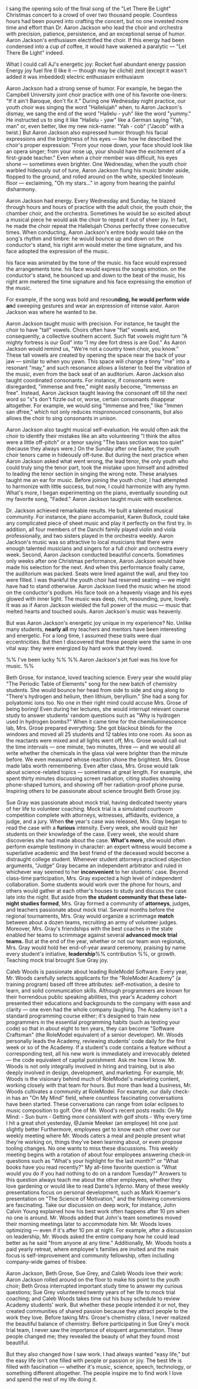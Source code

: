 I sang the opening solo of the final song of the "Let There Be Light" Christmas concert to a crowd of over two thousand people. Countless hours had been poured into crafting the concert, but no one invested more time and effort than Dr. Aaron Jackson who lead the choir and orchestra with precision, patience, persistence, and an exceptional sense of humor. Aaron Jackson's enthusiasm electrified the choir. If this energy had been condensed into a cup of coffee, it would have wakened a paralytic — "Let There Be Light" indeed.

What I could call AJ's energetic joy:
	Rocket fuel
	abundant energy
	passion
	Energy
	joy
	fuel
	fire (I like it — though may be cliché)
	zest (except it wasn't added it was imbedded)
	electric enthusiasm
	enthusiasm

Aaron Jackson had a strong sense of humor. For example, he began the Campbell University joint choir practice with one of his favorite one-liners: "If it ain't Baroque, don't fix it.” During one Wednesday night practice, our youth choir was singing the word "Hallelujah" when, to Aaron Jackson's dismay, we sang the end of the word "Hallelu - yuh" like the word "yummy." He instructed us to sing it like "Hallelu - yaw" like a German saying "Yah, man" or, even better, like my new nick-name: "Yah - cob" ("Jacob" with a twist.) But Aaron Jackson also expressed humor through his facial expressions and the brightness of his eyes — like how he described the choir's proper expression: "From your nose down, your face should look like an opera singer; from your nose up, your should have the excitement of a first-grade teacher." Even when a choir member was difficult, his eyes shone — sometimes even brighter. One Wednesday, when the youth choir warbled hideously out of tune, Aaron Jackson flung his music binder aside, flopped to the ground, and rolled around on the white, speckled linoleum floor — exclaiming, "Oh my stars..." in agony from hearing the painful disharmony.

Aaron Jackson had energy. Every Wednesday and Sunday, he blazed through hours and hours of practice with the adult choir, the youth choir, the chamber choir, and the orchestra. Sometimes he would be so excited about a musical piece he would ask the choir to repeat it out of sheer joy. In fact, he made the choir repeat the Hallelujah Chorus perfectly three consecutive times. When conducting, Aaron Jackson's entire body would take on the song's rhythm and timbre: he would bounce up and down on the conductor's stand, his right arm would meter the time signature, and his face adopted the expression of the music. 

his face was animated by the tone of the music.
his face would expressed the arrangements tone.
his face would express the songs emotion.
on the conductor's stand, he bounced up and down to the beat of the music, his right arm metered the time signature and his face expressing the emotion of the music.

For example, if the song was bold and resou**nding, he would perform wide an**d sweeping gestures and wear an expression of intense valor. Aaron Jackson was where he wanted to be.

Aaron Jackson taught music with precision. For instance, he taught the choir to have "tall" vowels. Choirs often have "flat" vowels and, consequently, a collective southern accent. Such flat vowels might turn "A mighty fortress is our God" into "I my dee fort dress is are God." As Aaron Jackson would remind us, "We're not a country town choir, you know.” These tall vowels are created by opening the space near the back of your jaw — similar to when you yawn. This space will change a tinny "me" into a resonant "may," and such resonance allows a listener to feel the vibration of the music, even from the back seat of an auditorium. Aaron Jackson also taught coordinated consonants. For instance, if consonants were disregarded, "immense and free," might easily become, "Immensss an free". Instead, Aaron Jackson taught leaving the consonant off till the next word so "s"s don't fizzle out or, worse, certain consonants disappear altogether. For example, we would sing "Immense and free," like "Immen san dfree," which not only reduces mispronounced consonants, but also allows the choir to sing consonants in unison.

Aaron Jackson also taught musical self-evaluation. He would often ask the choir to identify their mistakes like an alto volunteering "I think the altos were a little off-pitch" or a tenor saying "The bass section was too quiet" (because they always were.)  On the Sunday after one Easter, the youth choir tenors came in hideously off-tune. But during the next practice when Aaron Jackson asked what went wrong, the lead tenor, the only youth who could truly sing the tenor part, took the mistake upon himself and admitted to leading the tenor section in singing the wrong note. These analyses taught me an ear for music. Before joining the youth choir, I had attempted to harmonize with little success, but now, I could harmonize with any hymn. What's more, I began experimenting on the piano, eventually sounding out my favorite song, "Faded." Aaron Jackson taught music with excellence.

Dr. Jackson achieved remarkable results. He built a talented musical community. For instance, the piano accompanist, Karen Bullock, could take any complicated piece of sheet music and play it perfectly on the first try. In addition, all four members of the Danchi family played violin and viola professionally, and two sisters played in the orchestra weekly. Aaron Jackson's music was so attractive to local musicians that there were enough talented musicians and singers for a full choir and orchestra every week. Second, Aaron Jackson conducted beautiful concerts. Sometimes only weeks after one Christmas performance, Aaron Jackson would have made his selection for the next. And when this performance finally came, the auditorium was packed. Seats were lined against the wall, and they too were filled. I was thankful the youth choir had reserved seating — we might have had to stand otherwise. Aaron Jackson lived the music when he stood on the conductor's podium. His face took on a heavenly visage and his eyes glowed with inner light. The music was deep, rich, resounding, pure, lovely. It was as if Aaron Jackson wielded the full power of the music — music that melted hearts and touched souls. Aaron Jackson's music was heavenly.

But was Aaron Jackson's energetic joy unique in my experience? No. Unlike many students, **nearly all** my teachers and mentors have been interesting and energetic. For a long time, I assumed these traits were dual eccentricities. But then I discovered that these people were the same in one vital way: they were energized by hard work that they loved.

%% I've been lucky %%
%% Aaron Jackson's jet fuel was his love for music. %%

Beth Grose, for instance, loved teaching science. Every year she would play "The Periodic Table of Elements" song for the new batch of chemistry students. She would bounce her head from side to side and sing along to "There's hydrogen and helium, then lithium, beryllium." She had a song for polyatomic ions too. No one in their right mind could accuse Mrs. Grose of being boring! Even during her lectures, she would interrupt relevant course study to answer students' random questions such as "Why is hydrogen used in hydrogen bombs?" When it came time for the chemiluminescence lab, Mrs. Grose prepared everything: She got blackout blinds for the windows and moved all 25 students and 12 tables into one room. As soon as the reactants were mixed and all lights went off, Mrs. Grose would call out the time intervals — one minute, two minutes, three — and we would all write whether the chemicals in the glass vial were brighter than the minute before. We even measured whose reaction shone the brightest. Mrs. Grose made labs worth remembering. Even after class, Mrs. Grose would talk about science-related topics — sometimes at great length. For example, she spent thirty minutes discussing screen radiation, citing studies showing phone-shaped tumors, and showing off her radiation-proof phone purse. Inspiring others to be passionate about science brought Beth Grose joy.

Sue Gray was passionate about mock trial, having dedicated twenty years of her life to volunteer coaching. Mock trial is a simulated courtroom competition complete with attorneys, witnesses, affidavits, evidence, a judge, and a jury. When **the** year's case was released, Mrs. Gray began to read the case with a **furious** intensity. Every week, she would quiz her students on their knowledge of the case. Every week, she would share discoveries she had made about the case. **What's more,** she would often perform example testimony in character: an expert witness would become a superlative academic and the best friend of the deceased would become a distraught college student. Whenever student attorneys practiced objection arguments, "Judge" Gray became an independent arbitrator and ruled in whichever way seemed to her **inconvenient** to her students' case. Beyond class-time participation, Mrs. Gray expected a high level of independent collaboration. Some students would work over the phone for hours, and others would gather at each other's houses to study and discuss the case late into the night. But aside from **the student community that these late-night studies formed**, Mrs. Gray formed a community of **attorneys**, judges, and teachers passionate about mock trial. Several months before the regional tournaments, Mrs. Gray would organize a scrimmage **match** between about a dozen teams, recruiting an army of volunteer judges. Moreover, Mrs. Gray's friendships with the best coaches in the state enabled her teams to scrimmage against several **advanced mock trial teams.** But at the end of the year, whether or not our team won regionals, Mrs. Gray would hold her end-of-year award ceremony, praising by name every student's initiative, **leadership**%% contribution %%, or growth. Teaching mock trial brought Sue Gray joy.

Caleb Woods is passionate about leading RoleModel Software. Every year, Mr. Woods carefully selects applicants for the "RoleModel Academy" (a training program) based off three attributes: self-motivation, a desire to learn, and solid communication skills. Although programmers are known for their horrendous public speaking abilities, this year's Academy cohort presented their educations and backgrounds to the company with ease and clarity — one even had the whole company laughing. The Academy isn't a standard programming course either; it's designed to train new programmers in the essential programming habits (such as testing your code) so that in about eight to ten years, they can become "Software Craftsman" (the RoleModel equivalent of a senior developer). Mr. Woods personally leads the Academy, reviewing students' code daily for the first week or so of the Academy. If a student's code contains a feature without a corresponding test, all his new work is immediately and irrevocably deleted — the code equivalent of capital punishment. Ask me how I know. Mr. Woods is not only integrally involved in hiring and training, but is also deeply involved in design, development, and marketing. For example, Mr. Woods is the visionary behind much of RoleModel's marketing content, working closely with that team for hours. But more than lead a business, Mr. Woods cultivates a community at RoleModel. For example, our daily check-in has an "On My Mind" field, where countless fascinating conversations have been started. These conversations can range from solar eclipses to music composition to golf. One of Mr. Wood's recent posts reads: 
	On My Mind:
	- Sun burn
	- Getting more consistent with golf shots
	- Why every time I hit a great shot yesterday, @Jamie Meeker (an employee) hit one just slightly better
Furthermore, employees get to know each other over our weekly meeting where Mr. Woods caters a meal and people present what they're working on, things they've been learning about, or even propose tooling changes. No one wants to miss these discussions. This weekly meeting begins with a rotation of about four employees answering check-in questions such as "What's your highlight for the last month?" or "What books have you read recently?" My all-time favorite question is "What would you do if you had nothing to do on a random Tuesday?" Answers to this question always teach me about the other employees, whether they love gardening or would like to read Dante's *Inferno*. Many of these weekly presentations focus on personal development, such as Mark Kraemer's presentation on "The Science of Motivation," and the following conversions are fascinating. Take our discussion on deep work, for instance, John Calvin Young explained how his best work often happens after 10 pm when no one is around. Mr. Woods added that John's team sometimes moved their morning meetings later to accommodate him. Mr. Woods loves optimizing — even if it's after 10 pm at night. For example, after a discussion on leadership, Mr. Woods asked the entire company how he could lead better as he said "from anyone at any time." Additionally, Mr. Woods hosts a paid yearly retreat, where employee's families are invited and the main focus is self-improvement and community fellowship, often including company-wide games of frisbee. 

Aaron Jackson, Beth Grose, Sue Grey, and Caleb Woods love their work: Aaron Jackson rolled around on the floor to make his point to the youth choir; Beth Gross interrupted important study time to answer my curious questions; Sue Grey volunteered twenty years of her life to mock trial coaching; and Caleb Woods takes time out his busy schedule to review Academy students' work. But whether these people intended it or not, they created communities of shared passion because they attract people to the work they love. Before taking Mrs. Grose's chemistry class, I never realized the beautiful balance of chemistry. Before participating in Sue Grey's mock trial team, I never saw the importance of eloquent argumentation. These people changed me; they revealed the beauty of what they found most beautiful.

But they also changed how I saw work. I had always wanted "easy life," but the easy life isn't one filled with people or passion or joy. The best life is filled with fascination — whether it's music, science, speech, technology, or something different altogether. The people inspire me to find work I love and spend the rest of my life doing it.